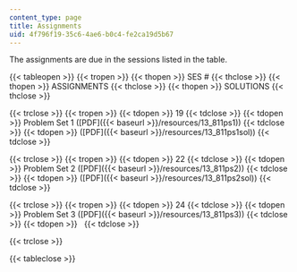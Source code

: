 ```yaml
---
content_type: page
title: Assignments
uid: 4f796f19-35c6-4ae6-b0c4-fe2ca19d5b67
---
```


The assignments are due in the sessions listed in the table.

{{< tableopen >}}
{{< tropen >}}
{{< thopen >}}
SES #
{{< thclose >}}
{{< thopen >}}
ASSIGNMENTS
{{< thclose >}}
{{< thopen >}}
SOLUTIONS
{{< thclose >}}

{{< trclose >}}
{{< tropen >}}
{{< tdopen >}}
19
{{< tdclose >}}
{{< tdopen >}}
Problem Set 1 ([PDF]({{< baseurl >}}/resources/13_811ps1))
{{< tdclose >}}
{{< tdopen >}}
([PDF]({{< baseurl >}}/resources/13_811ps1sol))
{{< tdclose >}}

{{< trclose >}}
{{< tropen >}}
{{< tdopen >}}
22
{{< tdclose >}}
{{< tdopen >}}
Problem Set 2 ([PDF]({{< baseurl >}}/resources/13_811ps2))
{{< tdclose >}}
{{< tdopen >}}
([PDF]({{< baseurl >}}/resources/13_811ps2sol))
{{< tdclose >}}

{{< trclose >}}
{{< tropen >}}
{{< tdopen >}}
24
{{< tdclose >}}
{{< tdopen >}}
Problem Set 3 ([PDF]({{< baseurl >}}/resources/13_811ps3))
{{< tdclose >}}
{{< tdopen >}}
 
{{< tdclose >}}

{{< trclose >}}

{{< tableclose >}}